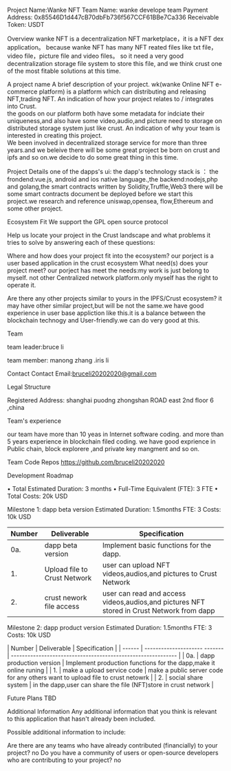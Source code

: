 Project Name:Wanke NFT 
Team Name: wanke develope team 
Payment Address: 0x85546D1d447cB70dbFb736f567CCF61BBe7Ca336
Receivable Token: USDT

Overview 
wanke NFT is a decentralization NFT marketplace，it is a NFT dex application。 because wanke NFT has many NFT reated files like txt file，video file，picture file and video files。 
so it need a very good decentralization storage file system to store this file, and we think crust one of the most fitable solutions at this time.


A project name
A brief description of your project. 
wk(wanke Online NFT e-commerce platform) is a platform which can distributing and releasing NFT,trading NFT.
An indication of how your project relates to / integrates into Crust.            
the goods on our platform both have some metadata for indciate their uniqueness,and also have some video,audio,and picture need to storage on distributed storage system just like crust.
An indication of why your team is interested in creating this project.           
We been involved in decentralized storage service for more than three years.and we beleive there will be some great project be born on crust and ipfs and so on.we decide to do some great thing in this time.


Project Details
one of the dapps's ui:
the dapp's technology stack is ： the frondend:vue.js, android and ios native language.,the backend:nodejs,php and golang,the smart contracts written by Solidity,Truffle,Web3
there will be some smart contracts document be deployed
before we start this project.we research and reference uniswap,opensea, flow,Ethereum and some other project.

Ecosystem Fit
We support the GPL open source protocol

Help us locate your project in the Crust landscape and what problems it tries to solve by answering each of these questions:

Where and how does your project fit into the ecosystem? 
our porject is a user based application in the crust ecosystem
What need(s) does your project meet?
our porject has meet the needs:my work is just belong to myself. not  other Centralized network platform.only myself has the right to operate it.

Are there any other projects similar to yours in the IPFS/Crust ecosystem?
it may have other similar project,but will be not the same.we have good experience in user base appliction like this.it is a balance between the blockchain technogy and User-friendly.we can do very good at this.



Team

team leader:bruce li

team member: manong zhang .iris li

Contact Contact Email:bruceli20202020@gmail.com

Legal Structure

Registered Address: shanghai puodng zhongshan ROAD east 2nd floor 6 ,china

Team's experience

our team have more than 10 yeas in Internet software coding. and more than 5 years experience in blockchain filed coding. we have good exprience in Public chain, block explorere ,and private key mangment and so on.



Team Code Repos
https://github.com/bruceli20202020

Development Roadmap

•	Total Estimated Duration: 3 months 
•	Full-Time Equivalent (FTE): 3 FTE 
•	Total Costs: 20k USD

Milestone 1: dapp beta version
Estimated Duration: 1.5months
FTE: 3
Costs: 10k USD

| Number | Deliverable                   | Specification                                                |
| ------ | ------------------------------| ------------------------------------------------------------ |
| 0a.    | dapp beta version             | Implement basic functions for the dapp. |
| 1.     | Upload file to Crust Network	 | user can upload NFT videos,audios,and pictures to Crust Network |
| 2.     | crust nework file access      | user can read and access videos,audios,and pictures NFT stored in Crust Network from dapp |


Milestone 2: dapp product version
Estimated Duration: 1.5months
FTE: 3
Costs: 10k USD

| Number | Deliverable                  | Specification                                                |
| ------ | --------------------- -------| ------------------------------------------------------------ |
| 0a.    | dapp production version      | Implement production functions for the dapp,make it online runing |
| 1.     | make a upload service code	| make a public server code for any others want to upload file to crust netowrk |
| 2.     | social share system          | in the dapp,user can share the file (NFT)store in crust network |


Future Plans
TBD


Additional Information
Any additional information that you think is relevant to this application that hasn't already been included.

Possible additional information to include:

Are there are any teams who have already contributed (financially) to your project? 
no
Do you have a community of users or open-source developers who are contributing to your project?
no
